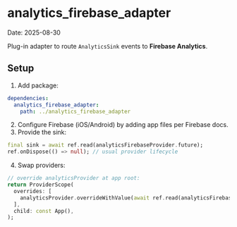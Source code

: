 
# analytics_firebase_adapter
Date: 2025-08-30

Plug-in adapter to route `AnalyticsSink` events to **Firebase Analytics**.

## Setup
1) Add package:
```yaml
dependencies:
  analytics_firebase_adapter:
    path: ../analytics_firebase_adapter
```
2) Configure Firebase (iOS/Android) by adding app files per Firebase docs.
3) Provide the sink:
```dart
final sink = await ref.read(analyticsFirebaseProvider.future);
ref.onDispose(() => null); // usual provider lifecycle
```
4) Swap providers:
```dart
// override analyticsProvider at app root:
return ProviderScope(
  overrides: [
    analyticsProvider.overrideWithValue(await ref.read(analyticsFirebaseProvider.future)),
  ],
  child: const App(),
);
```
